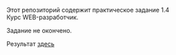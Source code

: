 Этот репозиторий содержит практическое задание 1.4 <br>
Курс WEB-разработчик.<br>

Задание не окончено.<br>

Результат [здесь](http://127.0.0.1:5500/index.html)  